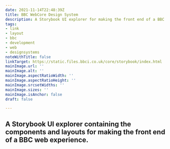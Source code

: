 ```yaml
---
date: 2021-11-14T22:48:39Z
title: BBC WebCore Design System
description: A Storybook UI explorer for making the front end of a BBC web experience
tags:
- link
- layout
- bbc
- development
- web
- designsystems
noteWithTitle: false
linkTarget: https://static.files.bbci.co.uk/core/storybook/index.html
mainImage.url: ''
mainImage.alt: ''
mainImage.aspectRatioWidth: ''
mainImage.aspectRatioHeight: ''
mainImage.srcsetWidths: ''
mainImage.sizes: ''
mainImage.isAnchor: false
draft: false

---
```

A Storybook UI explorer containing the components and layouts for making the front end of a BBC web experience.
---